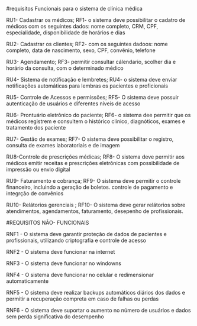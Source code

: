 #requisitos Funcionais para o sistema de clínica médica

RU1- Cadastrar os médicos;
RF1- o sistema deve possibilitar o cadatro de médicos com os seguintes dados: nome completo, CRM, CPF, especialidade, disponibilidade de horários e dias

RU2- Cadastrar os clientes;
RF2- com os seguintes dadoos: nome completo, data de nascimento, sexo, CPF, convênio, telefone

RU3- Agendamento;
RF3- permitir consultar cálendario, scolher dia e horário da consulta, com o determinado médico

RU4- Sistema de notificação e lembretes;
RU4- o sistema deve enviar notificações automáticas para lembras os pacientes e proficionais

RU5- Controle de Acessos e permissões;
RF5- O sistema deve possuir autenticação de usuários e diferentes níveis de acesso

RU6- Prontuário eletrônico do paciente;
RF6- o sistema dee permitir que os médicos registrem e consultem o histórico clínico, diagnóticos, exames e tratamento dos paciente

RU7- Gestão de exames;
RF7- O sistema deve possibilitar o registro, consulta de exames laboratoriais e de imagem

RU8-Controle de prescrições médicas;
RF8- O sistema deve permitir aos médicos emitir receitas e prescrições eletrônicas com possibilidade de impressão ou envio digital

RU9- Faturamento e cobrança;
RF9- O sistema deve permitir o controle financeiro, incluindo a geração de boletos. controle de pagamento e integrção de convênios

RU10- Relátorios gerenciais ;
RF10- O sistema deve gerar relátorios sobre atendimentos, agendamentos, faturamento, desepenho de profissionais.

#REQUISITOS NÃO- FUNCIONAIS

RNF1 - O sistema deve garantir proteção de dados de pacientes e profissionais, utilizando criptografia e controle de acesso

RNF2 - O sistema deve funcionar na internet

RNF3 - O sistema deve funcionar no windowns

RNF4 - O sistema deve funcionar no celular e redimensionar automaticamente

RNF5 - O sistema deve realizar backups automáticos diários dos dados e permitir a recuperação compreta em caso de falhas ou perdas

RNF6 - O sistema deve suportar o aumento no número de usuários e dados sem perda significativa do desempenho
